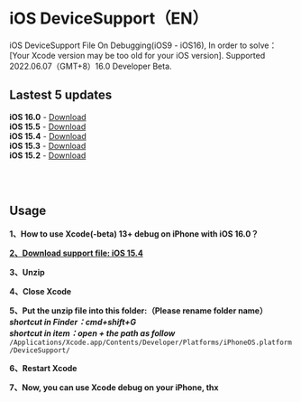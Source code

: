 # iOS DeviceSupport（EN）
iOS DeviceSupport File On Debugging(iOS9 - iOS16), In order to solve：[Your Xcode version may be too old for your iOS version]. 
Supported 2022.06.07（GMT+8）16.0 Developer Beta.

## Lastest 5 updates </br>

**iOS 16.0** - [Download](https://github.com/ilobos/DeviceSupport/blob/master/DeviceSupport/iOS-16/16.0.zip) </br>
**iOS 15.5** - [Download](https://github.com/ilobos/DeviceSupport/blob/master/DeviceSupport/iOS-15/15.5.zip) </br>
**iOS 15.4** - [Download](https://github.com/ilobos/DeviceSupport/blob/master/DeviceSupport/iOS-15/15.4.zip) </br>
**iOS 15.3** - [Download](https://github.com/ilobos/DeviceSupport/blob/master/DeviceSupport/iOS-15/15.3.zip) </br>
**iOS 15.2** - [Download](https://github.com/ilobos/DeviceSupport/blob/master/DeviceSupport/iOS-15/15.2.zip) </br>

</br>
</br>

## Usage

**1、How to use Xcode(-beta) 13+ debug on iPhone with iOS 16.0？**</br> 

**[2、Download support file: iOS 15.4](https://github.com/ilobos/DeviceSupport/blob/master/DeviceSupport/iOS-16/16.0.zip)** </br>

**3、Unzip**</br>

**4、Close Xcode**</br>

**5、Put the unzip file into this folder:（Please rename folder name）**</br>
***shortcut in Finder：cmd+shift+G***</br>
***shortcut in item：open + the path as follow***</br>
```/Applications/Xcode.app/Contents/Developer/Platforms/iPhoneOS.platform/DeviceSupport/```</br>

**6、Restart Xcode**</br>

**7、Now, you can use Xcode debug on your iPhone, thx**</br>
